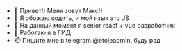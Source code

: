 - 👋 Привет!) Меня зовут Макс!)
- 👀 Я обожаю кодить, и мой язык это JS
- 🌱 На данный момент я senior react + vue разработчик
- 💞️ Работаю я в ГИД
- 📫 Пишите мне в telegram @etojeadmin, буду рад
